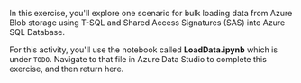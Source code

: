 In this exercise, you'll explore one scenario for bulk loading data from Azure Blob storage using T-SQL and Shared Access Signatures (SAS) into Azure SQL Database.  

For this activity, you'll use the notebook called **LoadData.ipynb** which is under `TODO`. Navigate to that file in Azure Data Studio to complete this exercise, and then return here.  
